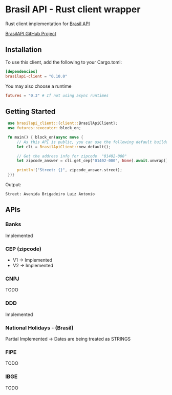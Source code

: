 # Brasil API - Rust client wrapper

Rust client implementation for [Brasil API](https://brasilapi.com.br/docs)

[BrasilAPI GitHub Project](https://github.com/BrasilAPI/BrasilAPI)

## Installation
To use this client, add the following to your Cargo.toml:
```toml
[dependencies]
brasilapi-client = "0.10.0"
```

You may also choose a runtime

```toml
futures = "0.3" # If not using async runtimes
```

## Getting Started
```rust
 use brasilapi_client::{client::BrasilApiClient};
 use futures::executor::block_on;

 fn main() { block_on(async move {
     // As this API is public, you can use the following default builder
     let cli = BrasilApiClient::new_default();

     // Get the address info for zipcode  "01402-000"
     let zipcode_answer = cli.get_cep("01402-000", None).await.unwrap();

     println!("Street: {}", zipcode_answer.street);
 })}
```

Output: 

```text
Street: Avenida Brigadeiro Luiz Antonio
```

## APIs

### Banks
Implemented

### CEP (zipcode)

- V1 -> Implemented
- V2 -> Implemented

### CNPJ
TODO

### DDD
Implemented

### National Holidays - (Brasil) 
Partial Implemented -> Dates are being treated as STRINGS

### FIPE
TODO

### IBGE
TODO